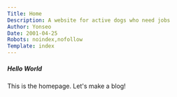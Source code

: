 ```yaml
---
Title: Home
Description: A website for active dogs who need jobs
Author: Yonseo
Date: 2001-04-25
Robots: noindex,nofollow
Template: index
---
```


<h5>Hello World</h5>
<p>This is the homepage. Let's make a blog!</p>
